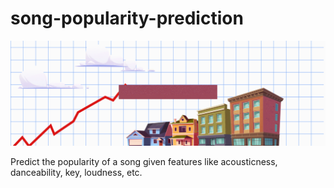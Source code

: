 # song-popularity-prediction

<p><img src="https://github.com/heyrobin/Price-Prediction-RF-DTree/blob/main/Comp%201.gif?raw=true"></p>

Predict the popularity of a song given features like acousticness, danceability, key, loudness, etc.
